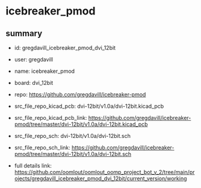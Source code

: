 # icebreaker_pmod
 
## summary 
* id: gregdavill_icebreaker_pmod_dvi_12bit
* user: gregdavill
* name: icebreaker_pmod
* board: dvi_12bit
* repo: https://github.com/gregdavill/icebreaker-pmod
* src_file_repo_kicad_pcb: dvi-12bit/v1.0a/dvi-12bit.kicad_pcb
* src_file_repo_kicad_pcb_link: https://github.com/gregdavill/icebreaker-pmod/tree/master/dvi-12bit/v1.0a/dvi-12bit.kicad_pcb


* src_file_repo_sch: dvi-12bit/v1.0a/dvi-12bit.sch
* src_file_repo_sch_link: https://github.com/gregdavill/icebreaker-pmod/tree/master/dvi-12bit/v1.0a/dvi-12bit.sch
* full details link: https://github.com/oomlout/oomlout_oomp_project_bot_v_2/tree/main/projects/gregdavill_icebreaker_pmod_dvi_12bit/current_version/working  







